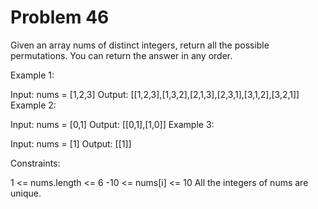 # Problem 46

Given an array nums of distinct integers, return all the possible permutations. You can return the answer in any order.

Example 1:

Input: nums = [1,2,3]
Output: [[1,2,3],[1,3,2],[2,1,3],[2,3,1],[3,1,2],[3,2,1]]
Example 2:

Input: nums = [0,1]
Output: [[0,1],[1,0]]
Example 3:

Input: nums = [1]
Output: [[1]]

Constraints:

1 <= nums.length <= 6
-10 <= nums[i] <= 10
All the integers of nums are unique.
